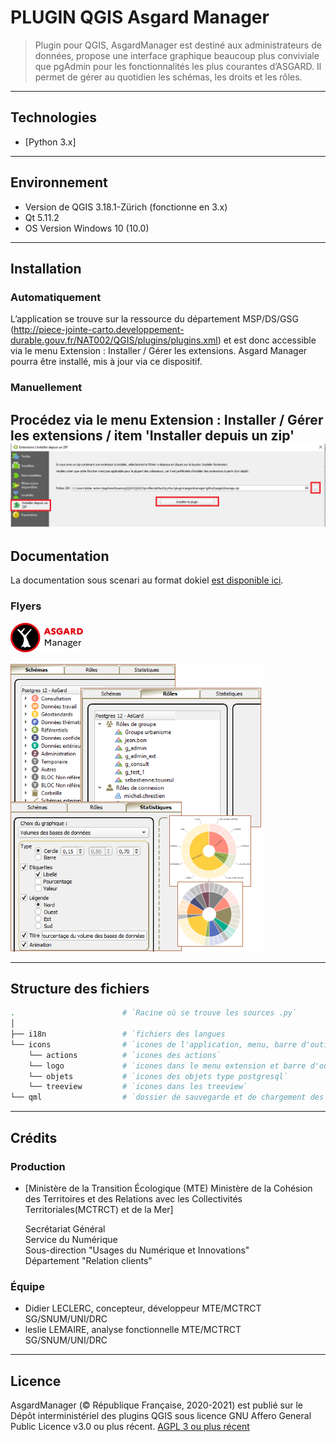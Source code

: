 # PLUGIN QGIS Asgard Manager
> Plugin pour QGIS, AsgardManager est destiné aux administrateurs de données, propose une interface graphique beaucoup plus conviviale que pgAdmin pour les fonctionnalités les plus courantes d’ASGARD. Il permet de gérer au quotidien les schémas, les droits et les rôles.

---           

## Technologies
- [Python 3.x]

---           

## Environnement
 - Version de QGIS 3.18.1-Zürich (fonctionne en 3.x)
 - Qt 5.11.2 
 - OS Version Windows 10 (10.0)

---

## Installation
### Automatiquement
L’application se trouve sur la ressource du département MSP/DS/GSG (http://piece-jointe-carto.developpement-durable.gouv.fr/NAT002/QGIS/plugins/plugins.xml)
et est donc accessible via le menu Extension : Installer / Gérer les extensions.
Asgard Manager pourra être installé, mis à jour via ce dispositif.

### Manuellement
Procédez via le menu Extension : Installer / Gérer les extensions / item 'Installer depuis un zip'
![Boite de dialogue 'Installer depuis un zip'](flyers/installe_zip.png)
---

## Documentation
La documentation sous scenari au format dokiel [est disponible ici](https://snum.scenari-community.org/Asgard/Documentation/#SEC_AsgardManager).

### Flyers

![](flyers/am1.png)

![](flyers/am2.png)

---

## Structure des fichiers
```bash
.                        # `Racine où se trouve les sources .py`
│
├── i18n                 # `fichiers des langues
└── icons                # `icones de l'application, menu, barre d'outils, IHM`
    └── actions          # `icones des actions`
    └── logo             # `icones dans le menu extension et barre d'outils`
    └── objets           # `icones des objets type postgresql`
    └── treeview         # `icones dans les treeview`
└── qml                  # `dossier de sauvegarde et de chargement des graphiques QML`
```
---

## Crédits

### Production

- [Ministère de la Transition Écologique (MTE)
Ministère de la Cohésion des Territoires et des Relations avec les Collectivités Territoriales(MCTRCT) et de la Mer]

  Secrétariat Général  
  Service du Numérique  
  Sous-direction "Usages du Numérique et Innovations"  
  Département "Relation clients"

### Équipe

- Didier LECLERC, concepteur, développeur MTE/MCTRCT SG/SNUM/UNI/DRC
- leslie LEMAIRE, analyse fonctionnelle MTE/MCTRCT SG/SNUM/UNI/DRC

---

## Licence

AsgardManager (© République Française, 2020-2021) est publié sur le Dépôt interministériel des plugins QGIS sous licence GNU Affero General Public Licence v3.0 ou plus récent.
[AGPL 3 ou plus récent](https://spdx.org/licenses/AGPL-3.0-or-later.html)
